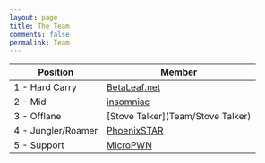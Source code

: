 ```yaml
---
layout: page
title: The Team
comments: false
permalink: Team
---
```


|Position|Member|
|---|---|
|1 - Hard Carry|[BetaLeaf.net](Team/BetaLeaf.net)
|2 - Mid|[insomniac](Team/insomniac)|
|3 - Offlane|[Stove Talker](Team/Stove Talker)|
|4 - Jungler/Roamer|[PhoenixSTAR](Team/PhoenixSTAR)|
|5 - Support|[MicroPWN](Team/MicroPWN)|
